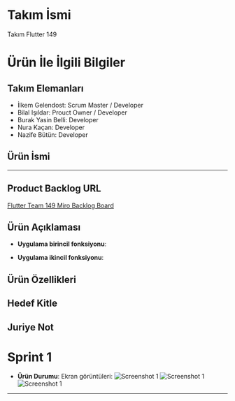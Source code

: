 # **Takım İsmi**

Takım Flutter 149

# Ürün İle İlgili Bilgiler

## Takım Elemanları
- İlkem Gelendost: Scrum Master / Developer
- Bilal Işıldar: Prouct Owner / Developer
- Burak Yasin Belli: Developer
- Nura Kaçan: Developer
- Nazife Bütün: Developer

## Ürün İsmi

--  --

## Product Backlog URL

[Flutter Team 149 Miro Backlog Board](https://miro.com/app/board/uXjVM9KGHjg=/)

## Ürün Açıklaması



- **Uygulama birincil fonksiyonu**:

- **Uygulama ikincil fonksiyonu**: 

## Ürün Özellikleri


## Hedef Kitle




## Juriye Not

# Sprint 1

- **Ürün Durumu**: Ekran görüntüleri:
  ![Screenshot 1](https://github.com/nurakacann/f149/blob/main/sprint1/miro.png)
  ![Screenshot 1](https://github.com/nurakacann/f149/blob/main/sprint1/1sas.png)
  ![Screenshot 1](https://github.com/nurakacann/f149/blob/main/sprint1/2sas.png)

---
